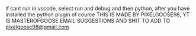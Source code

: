 if cant run in vscode, select run and debug and then python, after you have installed the python plugin of cource THIS IS MADE BY PIXELGOOSE98, YT IS MASTEROFGOOSE
EMAIL SUGGESTIONS AND SHIT TO ADD TO pixelgoose98@gmail.com

